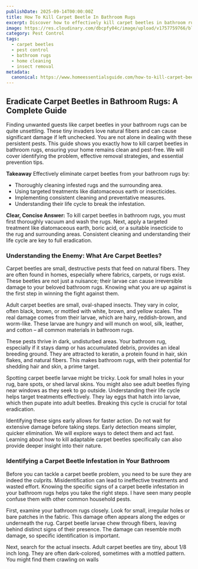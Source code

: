 ```yaml
---
publishDate: 2025-09-14T00:00:00Z
title: How To Kill Carpet Beetle In Bathroom Rugs
excerpt: Discover how to effectively kill carpet beetles in bathroom rugs. Our guide provides proven methods, natural solutions, and prevention tips for a pest-free home.
image: https://res.cloudinary.com/dbcpfy04c/image/upload/v1757759766/blog_image_1757759765_uuyiud.webp
category: Pest Control
tags:
  - carpet beetles
  - pest control
  - bathroom rugs
  - home cleaning
  - insect removal
metadata:
  canonical: https://www.homeessentialsguide.com/how-to-kill-carpet-beetle-in-bathroom-rugs
---
```


## Eradicate Carpet Beetles in Bathroom Rugs: A Complete Guide

Finding unwanted guests like carpet beetles in your bathroom rugs can be quite unsettling. These tiny invaders love natural fibers and can cause significant damage if left unchecked. You are not alone in dealing with these persistent pests. This guide shows you exactly how to kill carpet beetles in bathroom rugs, ensuring your home remains clean and pest-free. We will cover identifying the problem, effective removal strategies, and essential prevention tips.

**Takeaway**
Effectively eliminate carpet beetles from your bathroom rugs by:
*   Thoroughly cleaning infested rugs and the surrounding area.
*   Using targeted treatments like diatomaceous earth or insecticides.
*   Implementing consistent cleaning and preventative measures.
*   Understanding their life cycle to break the infestation.

**Clear, Concise Answer:**
To kill carpet beetles in bathroom rugs, you must first thoroughly vacuum and wash the rugs. Next, apply a targeted treatment like diatomaceous earth, boric acid, or a suitable insecticide to the rug and surrounding areas. Consistent cleaning and understanding their life cycle are key to full eradication.

### Understanding the Enemy: What Are Carpet Beetles?

Carpet beetles are small, destructive pests that feed on natural fibers. They are often found in homes, especially where fabrics, carpets, or rugs exist. These beetles are not just a nuisance; their larvae can cause irreversible damage to your beloved bathroom rugs. Knowing what you are up against is the first step in winning the fight against them.

Adult carpet beetles are small, oval-shaped insects. They vary in color, often black, brown, or mottled with white, brown, and yellow scales. The real damage comes from their larvae, which are hairy, reddish-brown, and worm-like. These larvae are hungry and will munch on wool, silk, leather, and cotton – all common materials in bathroom rugs.

These pests thrive in dark, undisturbed areas. Your bathroom rug, especially if it stays damp or has accumulated debris, provides an ideal breeding ground. They are attracted to keratin, a protein found in hair, skin flakes, and natural fibers. This makes bathroom rugs, with their potential for shedding hair and skin, a prime target.

Spotting carpet beetle larvae might be tricky. Look for small holes in your rug, bare spots, or shed larval skins. You might also see adult beetles flying near windows as they seek to go outside. Understanding their life cycle helps target treatments effectively. They lay eggs that hatch into larvae, which then pupate into adult beetles. Breaking this cycle is crucial for total eradication.

Identifying these signs early allows for faster action. Do not wait for extensive damage before taking steps. Early detection means simpler, quicker elimination. We will explore ways to detect them and act fast. Learning about how to kill adaptable carpet beetles specifically can also provide deeper insight into their nature.

### Identifying a Carpet Beetle Infestation in Your Bathroom

Before you can tackle a carpet beetle problem, you need to be sure they are indeed the culprits. Misidentification can lead to ineffective treatments and wasted effort. Knowing the specific signs of a carpet beetle infestation in your bathroom rugs helps you take the right steps. I have seen many people confuse them with other common household pests.

First, examine your bathroom rugs closely. Look for small, irregular holes or bare patches in the fabric. This damage often appears along the edges or underneath the rug. Carpet beetle larvae chew through fibers, leaving behind distinct signs of their presence. The damage can resemble moth damage, so specific identification is important.

Next, search for the actual insects. Adult carpet beetles are tiny, about 1/8 inch long. They are often dark-colored, sometimes with a mottled pattern. You might find them crawling on walls